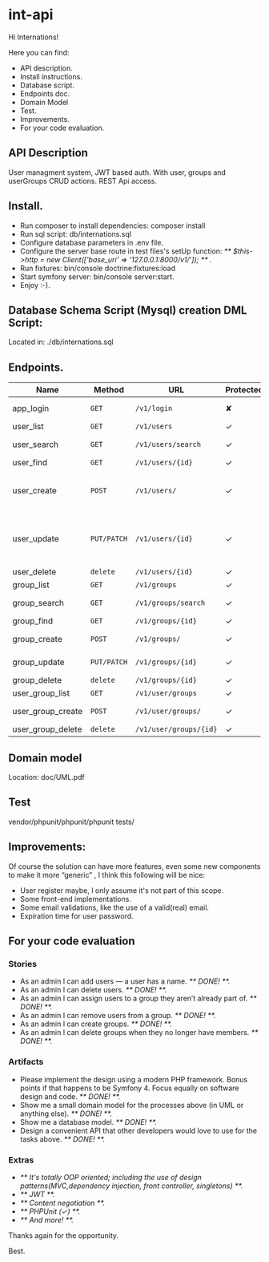 # int-api

Hi Internations!

Here you can find:

-   API description.
-   Install instructions.
-   Database script.
-   Endpoints doc.
-   Domain Model
-   Test.
-   Improvements.
-   For your code evaluation.

## API Description

User managment system, JWT based auth. With user, groups and userGroups CRUD actions. REST Api access.

## Install.

-   Run composer to install dependencies:  composer install
-   Run sql script: db/internations.sql
-   Configure database parameters in .env file.
-   Configure the server base route in test files's setUp function: _** $this->http = new Client(['base_uri' => '127.0.0.1:8000/v1/']); ** ._
-   Run fixtures: bin/console doctrine:fixtures:load
-   Start symfony server: bin/console server:start.
-   Enjoy :-).

## Database Schema Script (Mysql) creation DML Script:

Located in: ./db/internations.sql

## Endpoints.

| Name              | Method      | URL                    | Protected | Params                                                                                                               |
| ----------------- | ----------- | ---------------------- | --------- | -------------------------------------------------------------------------------------------------------------------- |
| app_login         | `GET`       | `/v1/login`            | ✘         | "username" : string, "password":string                                                                               |
| user_list         | `GET`       | `/v1/users`            | ✓         | -                                                                                                                    |
| user_search       | `GET`       | `/v1/users/search`     | ✓         | param:{"name" : "Inernations","order":"ASC"}                                                                         |
| user_find         | `GET`       | `/v1/users/{id}`       | ✓         | id: integer                                                                                                          |
| user_create       | `POST`      | `/v1/users/`           | ✓         | name: string, lastname: string,  email:string, roles: array(string), ApiToken: string, password: string              |
| user_update       | `PUT/PATCH` | `/v1/users/{id}`       | ✓         | id: integer, name: string, lastname: string,  email:string, roles: array(string), ApiToken: string, password: string |
| user_delete       | `delete`    | `/v1/users/{id}`       | ✓         | id: integer                                                                                                          |
| group_list        | `GET`       | `/v1/groups`           | ✓         | -                                                                                                                    |
| group_search      | `GET`       | `/v1/groups/search`    | ✓         | param:{"name" : string,"order" : "ASC"}                                                                              |
| group_find        | `GET`       | `/v1/groups/{id}`      | ✓         | id: integer                                                                                                          |
| group_create      | `POST`      | `/v1/groups/`          | ✓         | name: string, description: string,                                                                                   |
| group_update      | `PUT/PATCH` | `/v1/groups/{id}`      | ✓         | id: integer, name: string, description: string                                                                       |
| group_delete      | `delete`    | `/v1/groups/{id}`      | ✓         | id: integer                                                                                                          |
| user_group_list   | `GET`       | `/v1/user/groups`      | ✓         | -                                                                                                                    |
| user_group_create | `POST`      | `/v1/user/groups/`     | ✓         | userId: integer, groupId: integer                                                                                    |
| user_group_delete | `delete`    | `/v1/user/groups/{id}` | ✓         | id: integer                                                                                                          |

## Domain model

Location: doc/UML.pdf

## Test

  vendor/phpunit/phpunit/phpunit tests/

## Improvements:

  Of course the solution can have more features, even some new components to make it
  more “generic” , I think this following will be nice:

-   User register maybe, I only assume it's not part of this scope.
-   Some front-end implementations.
-   Some email validations, like the use of a valid(real) email.
-   Expiration time for user password.

## For your code evaluation

### Stories

-   As an admin I can add users — a user has a name. _** DONE! **._
-   As an admin I can delete users. _** DONE! **._
-   As an admin I can assign users to a group they aren’t already part of. _** DONE! **._
-   As an admin I can remove users from a group. _** DONE! **._
-   As an admin I can create groups. _** DONE! **._
-   As an admin I can delete groups when they no longer have members. _** DONE! **._

### Artifacts

-   Please implement the design using a modern PHP framework. Bonus points if that happens to
    be Symfony 4. Focus equally on software design and code. _** DONE! **._
-   Show me a small domain model for the processes above (in UML or anything else). _** DONE! **._
-   Show me a database model. _** DONE! **._
-   Design a convenient API that other developers would love to use for the tasks above. _** DONE! **._

### Extras

-   _** It's totally OOP oriented; including the use of design patterns(MVC,dependency injection, front controller, singletons) **._
-   _** JWT **._
-   _** Content negotiation **._
-   _** PHPUnit (✓) **._
-   _** And more! **._

Thanks again for the opportunity.

Best.
